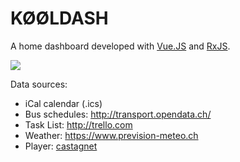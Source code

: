 # KØØLDASH

A home dashboard developed with [Vue.JS](https://vuejs.org/) and [RxJS](http://reactivex.io/rxjs/).

<img src="https://user-images.githubusercontent.com/692124/35757994-f437b0e2-0871-11e8-97b0-d9da316c19ae.png"/>

Data sources:

- iCal calendar (.ics)
- Bus schedules: http://transport.opendata.ch/
- Task List: http://trello.com
- Weather: https://www.prevision-meteo.ch
- Player: [castagnet](https://github.com/lbovet/castagnet)
